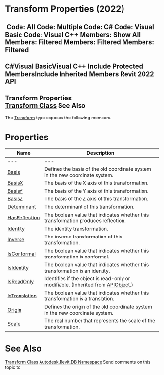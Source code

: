 # Transform Properties (2022)

﻿
 Code: All Code: Multiple Code: C# Code: Visual Basic Code: Visual C++  Members: Show All Members: Filtered Members: Filtered Members: Filtered   
---  
C#Visual BasicVisual C++
Include Protected MembersInclude Inherited Members
Revit 2022 API  
---  
Transform Properties  
[Transform Class](58dd01c8-b3fc-7142-e4f3-c524079a282d.md "Transform Class") See Also  
---  
The [Transform](58dd01c8-b3fc-7142-e4f3-c524079a282d.md "Transform Class") type exposes the following members.
# Properties
| Name | Description |
| --- | --- |
| --- | --- | --- |
| [Basis](00944fa6-49d9-4564-9f55-c0f71fa14706.md "Basis Property") | Defines the basis of the old coordinate system in the new coordinate system. |
| [BasisX](ac4f8d40-cd21-a6ed-0366-61cb86edb757.md "BasisX Property") | The basis of the X axis of this transformation. |
| [BasisY](dfae1c2b-d0fd-0b56-3610-b7055f4169d3.md "BasisY Property") | The basis of the Y axis of this transformation. |
| [BasisZ](f0a5bbf5-41f2-ec36-80c4-207e9bae36d9.md "BasisZ Property") | The basis of the Z axis of this transformation. |
| [Determinant](4bf53ffc-c955-ad6c-a446-263cbb9e8b28.md "Determinant Property") | The determinant of this transformation. |
| [HasReflection](dbdbb5b6-157a-9b89-b9ee-03cf1fe4d58f.md "HasReflection Property") | The boolean value that indicates whether this transformation produces reflection. |
| [Identity](2eb2a180-c7ef-a0c0-0fa4-baef2901c351.md "Identity Property") | The identity transformation. |
| [Inverse](10b30358-917f-31f3-d17e-24f64d157a68.md "Inverse Property") | The inverse transformation of this transformation. |
| [IsConformal](e8d5bf2d-810b-5062-04c6-df09819dac47.md "IsConformal Property") | The boolean value that indicates whether this transformation is conformal. |
| [IsIdentity](67276072-ca45-6c26-a249-fa6804d13053.md "IsIdentity Property") | The boolean value that indicates whether this transformation is an identity. |
| [IsReadOnly](d516bcd2-a3fd-a578-58f6-f1add979bd07.md "IsReadOnly Property") | Identifies if the object is read-only or modifiable. (Inherited from [APIObject](beb86ef5-39ad-3f0d-0cd9-0c929387a2bb.md "APIObject Class").) |
| [IsTranslation](cc5067ec-8f08-a8cd-bdd9-88c10e17a08d.md "IsTranslation Property") | The boolean value that indicates whether this transformation is a translation. |
| [Origin](9c67a7e5-c869-bfb9-c6fa-e5ac356868f0.md "Origin Property") | Defines the origin of the old coordinate system in the new coordinate system. |
| [Scale](767a8668-6153-b003-1027-e8a9de3b2f7d.md "Scale Property") | The real number that represents the scale of the transformation. |

# See Also
[Transform Class](58dd01c8-b3fc-7142-e4f3-c524079a282d.md "Transform Class")
[Autodesk.Revit.DB Namespace](87546ba7-461b-c646-cbb1-2cb8f5bff8b2.md "Autodesk.Revit.DB Namespace")
Send comments on this topic to 
